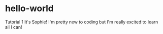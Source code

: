 # hello-world
Tutorial 1
It's Sophie! I'm pretty new to coding but I'm really excited to learn all I can!
